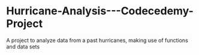 # Hurricane-Analysis---Codecedemy-Project
A project to analyze data from a past hurricanes, making use of functions and data sets
